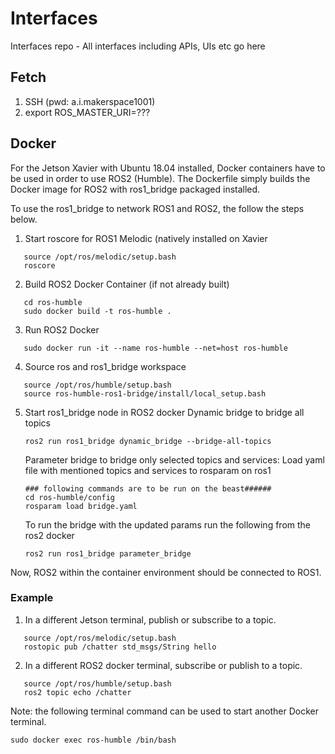 # Interfaces
Interfaces repo - All interfaces including APIs, UIs etc go here

## Fetch
1. SSH (pwd: a.i.makerspace1001)
2. export ROS_MASTER_URI=???

## Docker
For the Jetson Xavier with Ubuntu 18.04 installed, Docker containers have to be used in order to use ROS2 (Humble). The Dockerfile simply builds the Docker image for ROS2 with ros1_bridge packaged installed.

To use the ros1_bridge to network ROS1 and ROS2, the follow the steps below.

1. Start roscore for ROS1 Melodic (natively installed on Xavier
```
   source /opt/ros/melodic/setup.bash
   roscore
```
2. Build ROS2 Docker Container (if not already built)
```
   cd ros-humble
   sudo docker build -t ros-humble .
```
3. Run ROS2 Docker
```
   sudo docker run -it --name ros-humble --net=host ros-humble
```
4. Source ros and ros1_bridge workspace
```
   source /opt/ros/humble/setup.bash
   source ros-humble-ros1-bridge/install/local_setup.bash
```
5. Start ros1_bridge node in ROS2 docker
   Dynamic bridge to bridge all topics
   ```
   ros2 run ros1_bridge dynamic_bridge --bridge-all-topics
   ```
   Parameter bridge to bridge only selected topics and services:
   Load yaml file with mentioned topics and services to rosparam on ros1
   ```
   ### following commands are to be run on the beast######
   cd ros-humble/config
   rosparam load bridge.yaml
   ```
   To run the bridge with the updated params run the following from the ros2 docker 
   ```
   ros2 run ros1_bridge parameter_bridge
   ```  

Now, ROS2 within the container environment should be connected to ROS1.

### Example
1. In a different Jetson terminal, publish or subscribe to a topic.
```
   source /opt/ros/melodic/setup.bash
   rostopic pub /chatter std_msgs/String hello
```
2. In a different ROS2 docker terminal, subscribe or publish to a topic.
```
   source /opt/ros/humble/setup.bash
   ros2 topic echo /chatter
```
Note: the following terminal command can be used to start another Docker terminal.
```
sudo docker exec ros-humble /bin/bash
```
